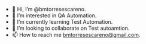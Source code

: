 - 👋 Hi, I’m @bmtorresescareno.
- 👀 I’m interested in QA Automation.
- 🌱 I’m currently learning Test Automation.
- 💞️ I’m looking to collaborate on Test autoamtion.
- 📫 How to reach me bmtorresescareno@gmail.com.

<!---
bmtorresescareno/bmtorresescareno is a ✨ special ✨ repository because its `README.md` (this file) appears on your GitHub profile.
You can click the Preview link to take a look at your changes.
--->

